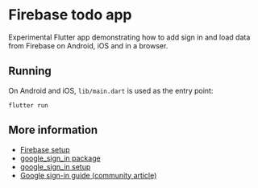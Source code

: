 # Firebase todo app

Experimental Flutter app demonstrating how to add sign in and load data from
Firebase on Android, iOS and in a browser.

## Running

On Android and iOS, `lib/main.dart` is used as the entry point:

```
flutter run
```

## More information

- [Firebase setup][firebase-setup]
- [google_sign_in package][pub-google-sign-in]
- [google_sign_in setup][google-sign-in]
- [Google sign-in guide (community article)][sign-in-community]

[firebase-setup]: https://firebase.google.com/docs/flutter/setup
[pub-google-sign-in]: https://pub.dev/packages/google_sign_in
[google-sign-in]: https://developers.google.com/android/guides/client-auth
[sign-in-community]: https://medium.com/flutter-community/flutter-implementing-google-sign-in-71888bca24ed
